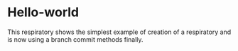 # Hello-world
This respiratory shows the simplest example of creation of a respiratory and is now using a branch commit methods finally.
